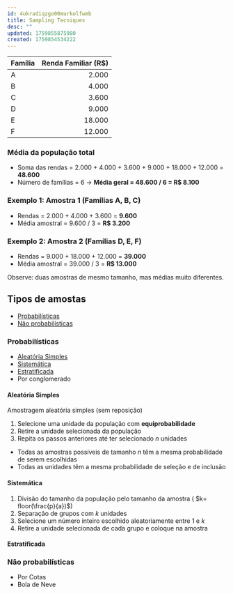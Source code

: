 ```yaml
---
id: 4ukradiqzgo00murkolfwmb
title: Sampling Tecniques
desc: ""
updated: 1759855875980
created: 1759854534222
---
```


| Família | Renda Familiar (R$) |
| ------- | ------------------: |
| A       |               2.000 |
| B       |               4.000 |
| C       |               3.600 |
| D       |               9.000 |
| E       |              18.000 |
| F       |              12.000 |

### Média da população total

- Soma das rendas = 2.000 + 4.000 + 3.600 + 9.000 + 18.000 + 12.000 = **48.600**
- Número de famílias = 6
  → **Média geral = 48.600 / 6 = R$ 8.100**

### Exemplo 1: Amostra 1 (Famílias A, B, C)

- Rendas = 2.000 + 4.000 + 3.600 = **9.600**
- Média amostral = 9.600 / 3 = **R$ 3.200**

### Exemplo 2: Amostra 2 (Famílias D, E, F)

- Rendas = 9.000 + 18.000 + 12.000 = **39.000**
- Média amostral = 39.000 / 3 = **R$ 13.000**

Observe: duas amostras de mesmo tamanho, mas médias muito diferentes.

## Tipos de amostas

- [Probabilísticas](#probabilísticas)
- [Não probabilísticas](#não-probabilísticas)

### Probabilísticas

- [Aleatória Simples](#aleatória-simples)
- [Sistemática](#sistemática)
- [Estratificada](#estratificada)
- Por conglomerado

#### Aleatória Simples

Amostragem aleatória simples (sem reposição)

1. Selecione uma unidade da população com **equiprobabilidade**
2. Retire a unidade selecionada da população
3. Repita os passos anteriores até ter selecionado $n$ unidades

- Todas as amostras possíveis de tamanho $n$ têm a mesma probabilidade de serem escolhidas
- Todas as unidades têm a mesma probabilidade de seleção e de inclusão

#### Sistemática

1. Divisão do tamanho da população pelo tamanho da amostra ( $k= floor(\frac{p}{a})$)
2. Separação de grupos com $k$ unidades
3. Selecione um número inteiro escolhido aleatoriamente entre 1 e $k$
4. Retire a unidade selecionada de cada grupo e coloque na amostra

#### Estratificada

### Não probabilísticas

- Por Cotas
- Bola de Neve
